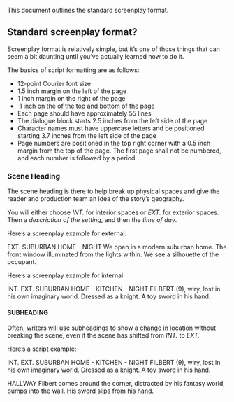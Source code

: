 This document outlines the standard screenplay format.
## Standard screenplay format?
Screenplay format is relatively simple, but it’s one of those things that can seem a bit daunting until you’ve actually learned how to do it.

The basics of script formatting are as follows:

- 12-point Courier font size
- 1.5 inch margin on the left of the page
- 1 inch margin on the right of the page
-  1 inch on the of the top and bottom of the page
- Each page should have approximately 55 lines
- The dialogue block starts 2.5 inches from the left side of the page
- Character names must have uppercase letters and be positioned starting 3.7 inches from the left side of the page
- Page numbers are positioned in the top right corner with a 0.5 inch margin from the top of the page. The first page shall not be numbered, and each number is followed by a period.

### Scene Heading
The scene heading is there to help break up physical spaces and give the reader and production team an idea of the story’s geography.

You will either choose _INT._ for interior spaces or _EXT._ for exterior spaces. Then a _description of the setting_, and then the _time of day_. 

Here’s a screenplay example for external:

EXT. SUBURBAN HOME - NIGHT
We open in a modern suburban home. The front window illuminated from the lights within. We see a silhouette of the occupant.  

Here’s a screenplay example for internal:

INT. EXT. SUBURBAN HOME - KITCHEN - NIGHT
FILBERT (9), wiry, lost in his own imaginary world. Dressed as a knight. A toy sword in his hand. 

#### SUBHEADING
Often, writers will use subheadings to show a change in location without breaking the scene, even if the scene has shifted from _INT._ to _EXT._  
  
Here’s a script example:

INT. EXT. SUBURBAN HOME - KITCHEN - NIGHT
FILBERT (9), wiry, lost in his own imaginary world. Dressed as a knight. A toy sword in his hand. 

HALLWAY
Filbert comes around the corner, distracted by his fantasy world, bumps into the wall. His sword slips from his hand.  
